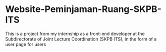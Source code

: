 # Website-Peminjaman-Ruang-SKPB-ITS
This is a project from my internship as a front-end developer at the Subdirectorate of Joint Lecture Coordination (SKPB ITS), in the form of a user page for users
